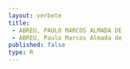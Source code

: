 ```yaml
---
layout: verbete
title:
 - ABREU, PAULO MARCOS ALMADA DE
 - ABREU, Paulo Marcos Almada de
published: false
type: R
---
```


